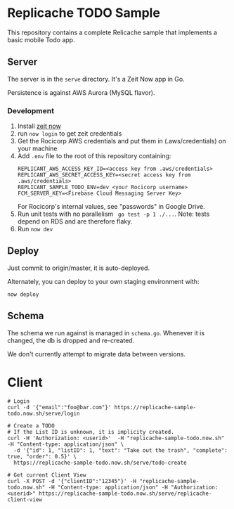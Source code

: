 # Replicache TODO Sample

This repository contains a complete Relicache sample that implements a basic mobile Todo app.

## Server

The server is in the `serve` directory. It's a Zeit Now app in Go.

Persistence is against AWS Aurora (MySQL flavor).

### Development

1. Install [zeit now](https://zeit.co/download)
1. run `now login` to get zeit credentials
1. Get the Rocicorp AWS credentials and put them in (.aws/credentials) on your machine
1. Add `.env` file to the root of this repository containing:
    ```
    REPLICANT_AWS_ACCESS_KEY_ID=<access key from .aws/credentials>
    REPLICANT_AWS_SECRET_ACCESS_KEY=<secret access key from .aws/credentials>
    REPLICANT_SAMPLE_TODO_ENV=dev_<your Rocicorp username>
    FCM_SERVER_KEY=<Firebase Cloud Messaging Server Key>
    ```
    For Rocicorp's internal values, see "passwords" in Google Drive.
1. Run unit tests with no parallelism ` go test -p 1 ./...`. Note: tests depend on RDS and are therefore flaky.
1. Run `now dev`

## Deploy

Just commit to origin/master, it is auto-deployed.

Alternately, you can deploy to your own staging environment with:

```
now deploy
```

## Schema

The schema we run against is managed in `schema.go`. Whenever it is changed, the db is dropped and re-created.

We don't currently attempt to migrate data between versions.

# Client

```
# Login
curl -d '{"email":"foo@bar.com"}' https://replicache-sample-todo.now.sh/serve/login

# Create a TODO
# If the List ID is unknown, it is implicity created.
curl -H 'Authorization: <userid>'  -H "replicache-sample-todo.now.sh" -H "Content-type: application/json" \
  -d '{"id": 1, "listID": 1, "text": "Take out the trash", "complete": true, "order": 0.5}' \
  https://replicache-sample-todo.now.sh/serve/todo-create

# Get current Client View
curl -X POST -d '{"clientID":"12345"}' -H "replicache-sample-todo.now.sh" -H "Content-type: application/json" -H "Authorization: <userid>" https://replicache-sample-todo.now.sh/serve/replicache-client-view
```
